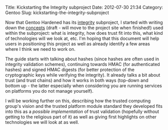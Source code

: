 Title: Kickstarting the Integrity subproject
Date: 2012-07-30 21:34
Category: Gentoo
Slug: kickstarting-the-integrity-subproject

Now that Gentoo Hardened has its
[integrity](http://www.gentoo.org/proj/en/hardened/integrity/index.xml)
subproject, I started with writing down the
[concepts](http://goo.gl/57K8g) (draft - will move to the project site
when finished!) used within the subproject: what is integrity, how does
trust fit into this, what kind of technologies will we look at, etc. I'm
hoping that this document will help users in positioning this project as
well as already identify a few areas where I think we need to work on.

The guide starts with talking about hashes (since hashes are often used
in integrity validation schemes), continuing towards HMAC (for
authenticated hashes) and signed HMAC digests (for better protection of
the cryptographic keys while verifying the integrity). It already talks
a bit about trust (and trust chains) and how it works in both ways
(top-down and bottom up - the latter especially when considering you are
running services on platforms you do not manage yourself).

I will be working further on this, describing how the trusted computing
group's vision and the trusted platform module standard they developed
fits into this as a *possible implementation* of trust validation
(hopefully without getting to the religious part of it) as well as
giving first highlights on other technologies we will look at as well.
